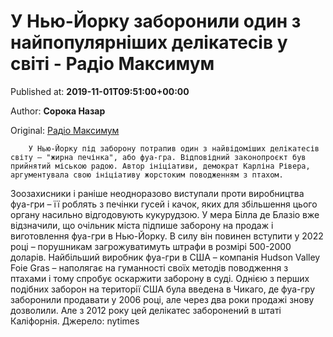 
# У Нью-Йорку заборонили один з найпопулярніших делікатесів у світі - Радіо Максимум

Published at: **2019-11-01T09:51:00+00:00**

Author: **Сорока Назар**

Original: [Радіо Максимум](https://maximum.fm/u-nyu-jorku-zaboronili-odin-z-najpopulyarnishih-delikatesiv-u-sviti_n168873)


        У Нью-Йорку під заборону потрапив один з найвідоміших делікатесів світу – "жирна печінка", або фуа-гра. Відповідний законопроєкт був прийнятий міською радою. Автор ініціативи, демократ Карліна Рівера, аргументувала свою ініціативу жорстоким поводженням з птахом.
      
Зоозахисники і раніше неодноразово виступали проти виробництва фуа-гри – її роблять з печінки гусей і качок, яких для збільшення цього органу насильно відгодовують кукурудзою. У мера Білла де Блазіо вже відзначили, що очільник міста підпише заборону на продаж і виготовлення фуа-гри в Нью-Йорку. В силу він повинен вступити у 2022 році – порушникам загрожуватимуть штрафи в розмірі 500-2000 доларів.
Найбільший виробник фуа-гри в США – компанія Hudson Valley Foie Gras – наполягає на гуманності своїх методів поводження з птахами і тому спробує оскаржити заборону в суді.
Однією з перших подібних заборон на території США була введена в Чикаго, де фуа-гру заборонили продавати у 2006 році, але через два роки продажі знову дозволили. Але з 2012 року цей делікатес заборонений в штаті Каліфорнія.
Джерело: nytimes
